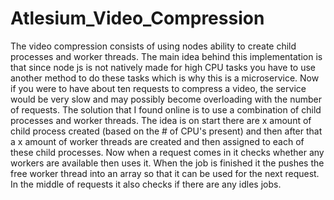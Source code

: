 # Atlesium_Video_Compression


The video compression consists of using nodes ability to create child processes and worker threads.
The main idea behind this implementation is that since node js is not natively made for high CPU tasks 
you have to use another method to do these tasks which is why this is a microservice. Now if you were
to have about ten requests to compress a video, the service would be very slow and may possibly become
overloading with the number of requests. The solution that I found online is to use a combination of 
child processes and worker threads. The idea is on start there are x amount of child process created (based 
on the # of CPU's present) and then after that a x amount of worker threads are created and then
assigned to each of these child processes. Now when a request comes in it checks whether any workers are available 
then uses it. When the job is finished it the pushes the free worker thread into an array so that it 
can be used for the next request. In the middle of requests it also checks if there are any idles jobs.
